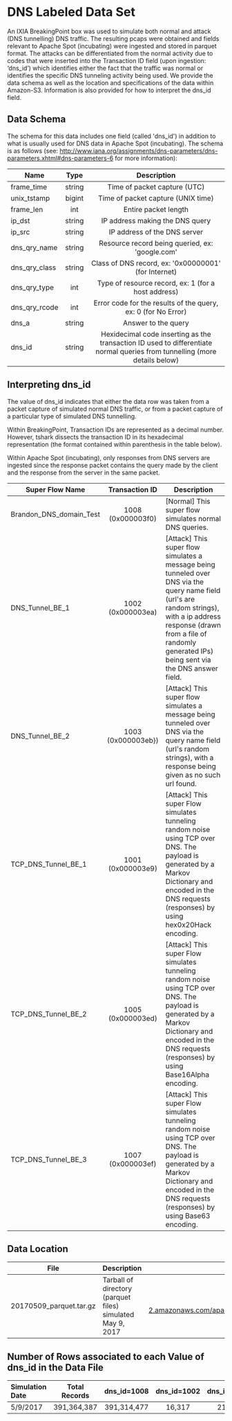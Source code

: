 
# DNS Labeled Data Set

An IXIA BreakingPoint box was used to simulate both normal and attack (DNS tunnelling) DNS traffic. The resulting pcaps were obtained and fields relevant to Apache Spot (incubating) were ingested and stored in parquet format. The attacks can be differentiated from the normal activity due to codes that were inserted into the Transaction ID field (upon ingestion: ‘dns_id’) which identifies either the fact that the traffic was normal or identifies the specific DNS tunneling activity being used. We provide the data schema as well as the location and specifications of the data within Amazon-S3. Information is also provided for how to interpret the dns_id field.



## Data Schema

The schema for this data includes one field (called 'dns_id') in addition to what is usually used for DNS data in Apache Spot (incubating). The schema is as follows (see: http://www.iana.org/assignments/dns-parameters/dns-parameters.xhtml#dns-parameters-6 for more information):


| Name         | Type      | Description |
|--------------|:---------:|:-----------:|
| frame_time   | string    | Time of packet capture (UTC) |
| unix_tstamp  | bigint    | Time of packet capture (UNIX time) | 
| frame_len    | int       | Entire packet length |
| ip_dst       | string    | IP address making the DNS query |
| ip_src       | string    | IP address of the DNS server |
| dns_qry_name | string    | Resource record being queried, ex: 'google.com' |
| dns_qry_class| string    | Class of DNS record, ex: '0x00000001' (for Internet) | 
| dns_qry_type | int       | Type of resource record, ex: 1 (for a host address) |
| dns_qry_rcode| int       | Error code for the results of the query, ex: 0 (for No Error)
| dns_a        | string    | Answer to the query |
| dns_id       | string    | Hexidecimal code inserting as the transaction ID used to differentiate normal queries from tunnelling (more details below) |

## Interpreting dns_id
The value of dns_id indicates that either the data row was taken from a packet capture of simulated normal DNS traffic, or from a packet capture of a particular type of simulated DNS tunnelling.

Within BreakingPoint, Transaction IDs are represented as a decimal number. However, tshark dissects the transaction ID in its hexadecimal representation (the format contained within parenthesis in the table below).

Within Apache Spot (incubating), only responses from DNS servers are ingested since the response packet contains the query made by the client and the response from the server in the same packet.


| Super Flow Name           | Transaction ID     | Description |
|---------------------------|:------------------:|-------------|
| Brandon_DNS_domain_Test   | 1008 (0x000003f0)  | [Normal] This super flow simulates normal DNS queries.|
| DNS_Tunnel_BE_1           | 1002 (0x000003ea)  | [Attack] This super flow simulates a message being tunneled over DNS via the query name field (url's are random strings), with a ip address response (drawn from a file of randomly generated IPs) being sent via the DNS answer field. |
| DNS_Tunnel_BE_2           | 1003 (0x000003eb})  | [Attack] This super flow simulates a message being tunneled over DNS via the query name field (url's random strings), with a response being given as no such url found. |
| TCP_DNS_Tunnel_BE_1       | 1001 (0x000003e9)  | [Attack] This super Flow simulates tunneling random noise using TCP over DNS. The payload is generated by a Markov Dictionary and encoded in the DNS requests (responses) by using hex0x20Hack encoding. |
| TCP_DNS_Tunnel_BE_2       | 1005 (0x000003ed)  | [Attack] This super Flow simulates tunneling random noise using TCP over DNS. The payload is generated by a Markov Dictionary and encoded in the DNS requests (responses) by using Base16Alpha encoding. |
| TCP_DNS_Tunnel_BE_3       | 1007 (0x000003ef)  | [Attack] This super Flow simulates tunneling random noise using TCP over DNS. The payload is generated by a Markov Dictionary and encoded in the DNS requests (responses) by using Base63 encoding. |

## Data Location

| File   | Description | Location  | Size  |
|-------------------|:------|:---------:|------:|
| 20170509_parquet.tar.gz | Tarball of directory (parquet files) simulated May 9, 2017 | https://s3-us-west-2.amazonaws.com/apachespot/public_data_sets/syed/syed_syn_dns.tgz | 146MB |

## Number of Rows associated to each Value of dns_id in the Data File

| Simulation Date  | Total Records  | dns_id=1008 | dns_id=1002 | dns_id=1003 | dns_id=1001 | dns_id=1005 | dns_id=1007 |
|:-----------------|:--------------:|:-----------:|:-----------:|:-----------:|:-----------:|:-----------:|:-----------:|
| 5/9/2017         | 391,364,387    | 391,314,477 | 16,317      | 21,666      | 4,156       | 2,743       | 5,028       |


